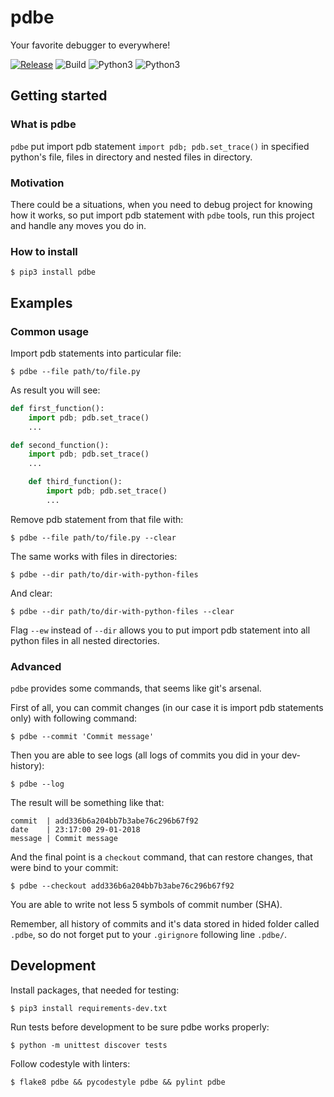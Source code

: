 # pdbe

Your favorite debugger to everywhere!

[![Release](https://img.shields.io/github/release/dmytrostriletskyi/pdbe.svg)](https://github.com/dmytrostriletskyi/pdbe/releases)
![Build](https://api.travis-ci.org/dmytrostriletskyi/pdbe.svg?branch=develop)
![Python3](https://img.shields.io/badge/Python-3.5-brightgreen.svg)
![Python3](https://img.shields.io/badge/Python-3.6-brightgreen.svg)

## Getting started

### What is pdbe

`pdbe` put import pdb statement `import pdb; pdb.set_trace()` in specified python's file, files in directory and
nested files in directory.

### Motivation

There could be a situations, when you need to debug project for knowing how it works, so put import pdb statement with
`pdbe` tools, run this project and handle any moves you do in.

### How to install

```
$ pip3 install pdbe
```

## Examples

### Common usage

Import pdb statements into particular file:

```
$ pdbe --file path/to/file.py
```

As result you will see:

```python
def first_function():
    import pdb; pdb.set_trace()
    ...

def second_function():
    import pdb; pdb.set_trace()
    ...

    def third_function():
        import pdb; pdb.set_trace()
        ...
```

Remove pdb statement from that file with:

```
$ pdbe --file path/to/file.py --clear
```

The same works with files in directories:

```
$ pdbe --dir path/to/dir-with-python-files
```

And clear:

```
$ pdbe --dir path/to/dir-with-python-files --clear
```

Flag `--ew` instead of `--dir` allows you to put import pdb statement into all python files in all nested directories.

### Advanced

`pdbe` provides some commands, that seems like git's arsenal.

First of all, you can commit changes (in our case it is import pdb statements only) with following command:

```
$ pdbe --commit 'Commit message'
```

Then you are able to see logs (all logs of commits you did in your dev-history):

```
$ pdbe --log
```

The result will be something like that:

```
commit  | add336b6a204bb7b3abe76c296b67f92
date    | 23:17:00 29-01-2018
message | Commit message
```

And the final point is a `checkout` command, that can restore changes, that were bind to your commit:

```
$ pdbe --checkout add336b6a204bb7b3abe76c296b67f92
```

You are able to write not less 5 symbols of commit number (SHA).

Remember, all history of commits and it's data stored in hided folder called `.pdbe`, so
do not forget put to your `.girignore` following line `.pdbe/`.

## Development

Install packages, that needed for testing:

```
$ pip3 install requirements-dev.txt
```

Run tests before development to be sure pdbe works properly:

```
$ python -m unittest discover tests
```

Follow codestyle with linters:

```
$ flake8 pdbe && pycodestyle pdbe && pylint pdbe
```
